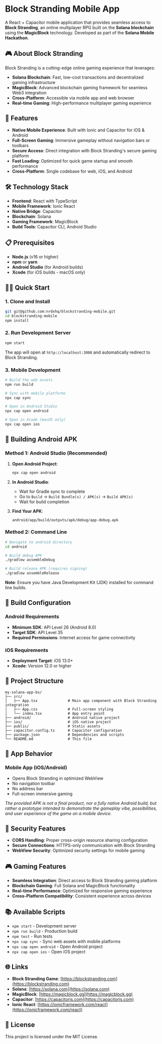 # Block Stranding Mobile App

A React + Capacitor mobile application that provides seamless access to **Block Stranding**, an online multiplayer RPG built on the **Solana blockchain** using the **MagicBlock** technology. Developed as part of the **Solana Mobile Hackathon**.

## 🎮 About Block Stranding

Block Stranding is a cutting-edge online gaming experience that leverages:

- **Solana Blockchain**: Fast, low-cost transactions and decentralized gaming infrastructure
- **MagicBlock**: Advanced blockchain gaming framework for seamless Web3 integration
- **Cross-Platform**: Accessible via mobile app and web browser
- **Real-time Gaming**: High-performance multiplayer gaming experience

## 🚀 Features

- **Native Mobile Experience**: Built with Ionic and Capacitor for iOS & Android
- **Full-Screen Gaming**: Immersive gameplay without navigation bars or toolbars
- **Secure Access**: Direct integration with Block Stranding's secure gaming platform
- **Fast Loading**: Optimized for quick game startup and smooth performance
- **Cross-Platform**: Single codebase for web, iOS, and Android

## 🛠️ Technology Stack

- **Frontend**: React with TypeScript
- **Mobile Framework**: Ionic React
- **Native Bridge**: Capacitor
- **Blockchain**: Solana
- **Gaming Framework**: MagicBlock
- **Build Tools**: Capacitor CLI, Android Studio

## 📋 Prerequisites

- **Node.js** (v16 or higher)
- **npm** or **yarn**
- **Android Studio** (for Android builds)
- **Xcode** (for iOS builds - macOS only)

## 🏃‍♂️ Quick Start

### 1. Clone and Install

```bash
git git@github.com:nrdxhq/blockstranding-mobile.git
cd blockstranding-mobile
npm install
```

### 2. Run Development Server

```bash
npm start
```

The app will open at `http://localhost:3000` and automatically redirect to Block Stranding.

### 3. Mobile Development

```bash
# Build the web assets
npm run build

# Sync with mobile platforms
npx cap sync

# Open in Android Studio
npx cap open android

# Open in Xcode (macOS only)
npx cap open ios
```

## 📱 Building Android APK

### Method 1: Android Studio (Recommended)

1. **Open Android Project**:
   ```bash
   npx cap open android
   ```

2. **In Android Studio**:
   - Wait for Gradle sync to complete
   - Go to `Build` → `Build Bundle(s) / APK(s)` → `Build APK(s)`
   - Wait for build completion

3. **Find Your APK**:
   ```
   android/app/build/outputs/apk/debug/app-debug.apk
   ```

### Method 2: Command Line

```bash
# Navigate to android directory
cd android

# Build debug APK
./gradlew assembleDebug

# Build release APK (requires signing)
./gradlew assembleRelease
```

**Note**: Ensure you have Java Development Kit (JDK) installed for command line builds.

## 🔧 Build Configuration

### Android Requirements

- **Minimum SDK**: API Level 26 (Android 8.0)
- **Target SDK**: API Level 35
- **Required Permissions**: Internet access for game connectivity

### iOS Requirements

- **Deployment Target**: iOS 13.0+
- **Xcode**: Version 12.0 or higher

## 📁 Project Structure

```
my-solana-app-bs/
├── src/
│   ├── App.tsx              # Main app component with Block Stranding integration
│   ├── App.css              # Full-screen styling
│   └── index.tsx            # App entry point
├── android/                 # Android native project
├── ios/                     # iOS native project
├── public/                  # Static assets
├── capacitor.config.ts      # Capacitor configuration
├── package.json             # Dependencies and scripts
└── README.md                # This file
```

## 🎯 App Behavior

### Mobile App (iOS/Android)
- Opens Block Stranding in optimized WebView
- No navigation toolbar
- No address bar
- Full-screen immersive gaming

*The provided APK is not a final product, nor a fully native Android build, but rather a prototype intended to demonstrate the gameplay vibe, possibilities, and user experience of the game on a mobile device.*

## 🔐 Security Features

- **CORS Handling**: Proper cross-origin resource sharing configuration
- **Secure Connections**: HTTPS-only communication with Block Stranding
- **WebView Security**: Optimized security settings for mobile gaming

## 🎮 Gaming Features

- **Seamless Integration**: Direct access to Block Stranding gaming platform
- **Blockchain Gaming**: Full Solana and MagicBlock functionality
- **Real-time Performance**: Optimized for responsive gaming experience
- **Cross-Platform Compatibility**: Consistent experience across devices

## 📚 Available Scripts

- `npm start` - Development server
- `npm run build` - Production build
- `npm test` - Run tests
- `npx cap sync` - Sync web assets with mobile platforms
- `npx cap open android` - Open Android project
- `npx cap open ios` - Open iOS project

## 🌐 Links

- **Block Stranding Game**: [https://blockstranding.com](https://blockstranding.com)
- **Solana**: [https://solana.com](https://solana.com)
- **MagicBlock**: [https://magicblock.gg](https://magicblock.gg)
- **Capacitor**: [https://capacitorjs.com](https://capacitorjs.com)
- **Ionic React**: [https://ionicframework.com/react](https://ionicframework.com/react)

## 📄 License

This project is licensed under the MIT License.
